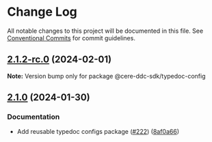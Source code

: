 # Change Log

All notable changes to this project will be documented in this file.
See [Conventional Commits](https://conventionalcommits.org) for commit guidelines.

## [2.1.2-rc.0](https://github.com-cere/Cerebellum-Network/cere-ddc-sdk-js/compare/v2.1.1...v2.1.2-rc.0) (2024-02-01)

**Note:** Version bump only for package @cere-ddc-sdk/typedoc-config

## [2.1.0](https://github.com/Cerebellum-Network/cere-ddc-sdk-js/compare/v2.0.1...v2.1.0) (2024-01-30)

### Documentation

- Add reusable typedoc configs package ([#222](https://github.com/Cerebellum-Network/cere-ddc-sdk-js/issues/222)) ([8af0a66](https://github.com/Cerebellum-Network/cere-ddc-sdk-js/commit/8af0a6657906f09cc29136abd751065f18ba9510))
